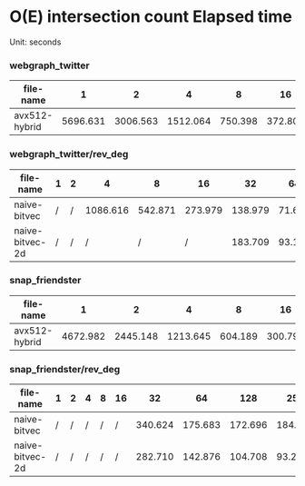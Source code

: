 # O(E) intersection count Elapsed time


Unit: seconds


### webgraph_twitter

file-name | 1 | 2 | 4 | 8 | 16 | 32 | 64 | 128 | 256
--- | --- | --- | --- | --- | --- | --- | --- | --- | ---
avx512-hybrid | 5696.631 | 3006.563 | 1512.064 | 750.398 | 372.805 | 186.029 | 93.867 | 62.515 | 53.333


### webgraph_twitter/rev_deg

file-name | 1 | 2 | 4 | 8 | 16 | 32 | 64 | 128 | 256
--- | --- | --- | --- | --- | --- | --- | --- | --- | ---
naive-bitvec | / | / | 1086.616 | 542.871 | 273.979 | 138.979 | 71.646 | 66.280 | 69.526
naive-bitvec-2d | / | / | / | / | / | 183.709 | 93.174 | 77.781 | 77.851


### snap_friendster

file-name | 1 | 2 | 4 | 8 | 16 | 32 | 64 | 128 | 256
--- | --- | --- | --- | --- | --- | --- | --- | --- | ---
avx512-hybrid | 4672.982 | 2445.148 | 1213.645 | 604.189 | 300.792 | 150.325 | 75.767 | 46.173 | 34.731


### snap_friendster/rev_deg

file-name | 1 | 2 | 4 | 8 | 16 | 32 | 64 | 128 | 256
--- | --- | --- | --- | --- | --- | --- | --- | --- | ---
naive-bitvec | / | / | / | / | / | 340.624 | 175.683 | 172.696 | 184.843
naive-bitvec-2d | / | / | / | / | / | 282.710 | 142.876 | 104.708 | 93.201